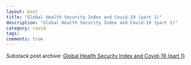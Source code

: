 ```yaml
---
layout: post
title: "Global Health Security Index and Covid-19 (part 1)"
description: "Global Health Security Index and Covid-19 (part 1)"
category: covid
tags: 
comments: true
---
```


Substack post archive: [Global Health Security Index and Covid-19 (part 1)](https://godlak.substack.com/p/global-health-security-index-and)
